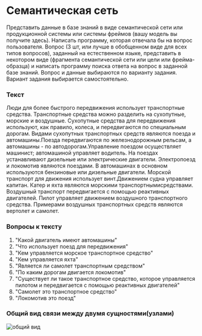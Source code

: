 # Семантическая сеть

Представить данные в базе знаний в виде семантической сети или продукционной системы или системы фреймов (вашу модель вы получите здесь). Написать программу, которая отвечала бы на вопрос пользователя. Вопрос (3 шт, или лучше в обобщенном виде для всех типов вопросов), заданный на естественном языке, представить в некотором виде (фрагмента семантической сети или цели или фрейма-образца) и написать программу поиска ответа на вопрос в заданной базе знаний. 
Вопрос и данные выбираются по варианту задания. Вариант задания выбирается самостоятельно.

### Текcт
Люди для более быстрого передвижения использует транспортные средства. Транспортные средства можно разделить на сухопутные, морские и воздушные. Сухопутные средства для передвижения используют, как правило, колеса, и передвигаются по специальным дорогам. Видами сухопутных транспортных средств являются поезда и автомашины.Поезда передвигаются по железнодорожным рельсам, а автомашины - по автодорогам.Управление поездом осуществляет машинист; автомашиной управляет водитель. На поездах устанавливают дизельные или электрические двигатели. Электропоезд и локомотив являются поездами. В автомашинах в основном используются бензиновые или дизельные двигатели. Морской транспорт для движения использует винт.Движением судна управляет капитан. Катер и яхта являются морскими транспортнымисредствами. Воздушный транспорт передвигается с помощью реактивных двигателей.
Пилот управляет движением воздушного транспортного средства. Примерами воздушных транспортных средств являются вертолет и самолет.

### Вопросы к тексту
1) "Какой двигатель имеют автомашины"
2) "Что использует поезд для передвижения"
3) "Кем управляется морское транспортное средство"
4) "Кем управляется яхта"
5) "Является ли самолет транспортным средством"
6) "По каким дорогам двигается локомотив"
7) "Существует ли такое транспортное средство, которое управляется пилотом и передвигается с помощью реактивных двигателей"
8) "Самолет это транспортное средство"
9) "Локомотив это поезд"

### Общий вид связи между двумя сущностями(узлами)
![общий вид](https://s8.hostingkartinok.com/uploads/thumbs/2017/04/c2ef2c10127dc4c01d392ae652c5b4c4.png)